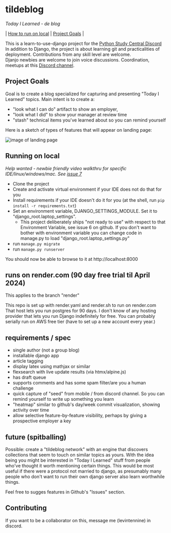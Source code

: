 # tildeblog

  *Today I Learned - de blog*

| [How to run on local](#running-on-local) | [Project Goals](#project-goals) |

This is a learn-to-use-django project for the [Python Study Central Discord](https://discord.com/invite/6pVFMUEKxX)
In addition to Django, the project is about learning git and practicalities of deployment.  Contributions from any skill level are welcome.  
Djanjo newbies are welcome to join voice discussions.  Coordination, meetups at this [Discord channel](https://discord.com/channels/1200518276023848970/1207695235313049610).

## Project Goals
Goal is to create a blog specialized for capturing and presenting "Today I Learned" topics.  Main intent is to create a:
 - "look what I can do" artifact to show an employer, 
 - "look what I did"  to show your manager at review time
 - "stash" technical items you've learned about so you can remind yourself

Here is a sketch of types of features that will appear on landing page:

![image of landing page](https://github.com/regularstuff/tildeblog/blob/main/sketch-landing-page.png)

## Running on local

*Help wanted - newbie friendly video walkthru for specific IDE/linux/windows/mac.  See [issue 7](https://github.com/regularstuff/tildeblog/issues/7)*


- Clone the project
- Create and activate virtual environment if your IDE does not do that for you
- Install requirements if your IDE doesn't do it for you (at the shell, run `pip install -r requirements.txt`)
- Set an environment variable, DJANGO_SETTINGS_MODULE.  Set it to "django_root.laptop_settings".
  - This project deliberately ships "not ready to use" with respect to that Environment Variable, see issue 6 on github.  If you don't want to bother with environment variable you can change code in manage.py to load "django_root.laptop_settings.py"
- run `manage.py migrate`
- run `manage.py runserver`

You should now be able to browse to it at http://localhost:8000


## runs on render.com (90 day free trial til April 2024)

This applies to the branch "render"

This repo is set up with render.yaml and render.sh to run on render.com
That host lets you run postgres for 90 days. I don't know of any hosting provider 
that lets you run Django indefinitely for free.  You can probably serially run on AWS free
tier (have to set up a new account every year.)
 
## requirements / spec

 - single author (not a group blog)
 - installable django app
 - article tagging
 - display latex using mathjax or similar
 - flexsearch with live update results (via htmx/alpine.js)
 - has draft queue
 - supports comments and has some spam filter/are you a human challenge
 - quick capture of "seed" from mobile / from discord channel.  So you can remind yourself to write up something you learn
 - "heatmap" similar to github's day/week commit visualization, showing activity over time
 - allow selective feature-by-feature visibility, perhaps by giving a prospective employer a key 

## future (spitballing)

Possible: create a "tildeblog network"  with an engine that discovers collections that seem to
touch on similar topics as yours.  With the idea being you might be interested in "Today I Learned" stuff from people who've
thought it worth mentioning certain things.  This would be most useful if there were a protocol not married to django, as
presumably many people who don't want to run their own django server also learn worthwhile things.



Feel free to sugges features in Github's "Issues" section.
 
## Contributing

If you want to be a collaborator on this, message me (levintennine) in discord.





